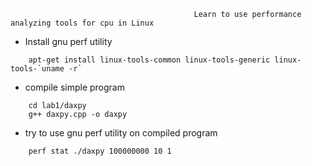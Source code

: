                                              Learn to use performance analyzing tools for cpu in Linux

*    Install gnu perf utility
```
    apt-get install linux-tools-common linux-tools-generic linux-tools-`uname -r`
```
*    compile simple program
```
    cd lab1/daxpy
    g++ daxpy.cpp -o daxpy
```
*    try to use gnu perf utility on compiled program
```
    perf stat ./daxpy 100000000 10 1
```

